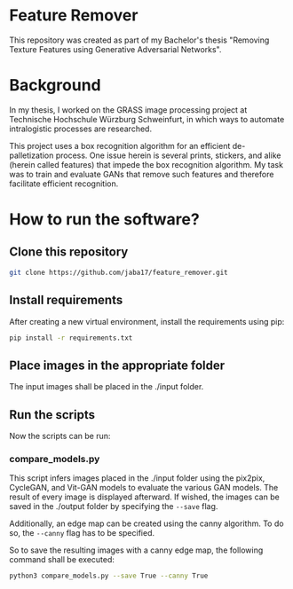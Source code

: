 # Feature Remover

This repository was created as part of my Bachelor's thesis "Removing Texture Features using Generative Adversarial Networks". 

# Background
In my thesis, I worked on the GRASS image processing project at Technische Hochschule Würzburg Schweinfurt, in which ways to automate intralogistic processes are researched. 

This project uses a box recognition algorithm for an efficient de-palletization process. 
One issue herein is several prints, stickers, and alike (herein called features) that impede the box recognition algorithm.
My task was to train and evaluate GANs that remove such features and therefore facilitate efficient recognition. 

# How to run the software? 

## Clone this repository
```bash
git clone https://github.com/jaba17/feature_remover.git
```
## Install requirements
After creating a new virtual environment, install the requirements using pip:

```bash
pip install -r requirements.txt
```

## Place images in the appropriate folder
 
The input images shall be placed in the ./input folder. 


## Run the scripts
Now the scripts can be run:

### compare_models.py
This script infers images placed in the ./input folder using the pix2pix, CycleGAN, and Vit-GAN models to evaluate the various GAN models. 
The result of every image is displayed afterward. 
If wished, the images can be saved in the ./output folder by specifying the `--save` flag.

Additionally, an edge map can be created using the canny algorithm. To do so, the `--canny` flag has to be specified.

So to save the resulting images with a canny edge map, the following command shall be executed:
```bash
python3 compare_models.py --save True --canny True
```

